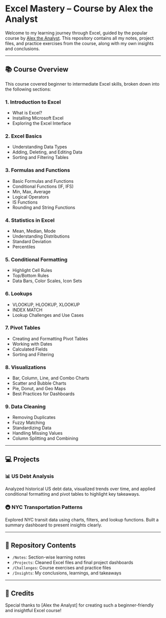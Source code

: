 # Excel Mastery – Course by Alex the Analyst

Welcome to my learning journey through Excel, guided by the popular course by [Alex the Analyst](https://www.youtube.com/c/AlexTheAnalyst). This repository contains all my notes, project files, and practice exercises from the course, along with my own insights and conclusions.

---

## 📚 Course Overview

This course covered beginner to intermediate Excel skills, broken down into the following sections:

### 1. Introduction to Excel
- What is Excel?
- Installing Microsoft Excel
- Exploring the Excel Interface

### 2. Excel Basics
- Understanding Data Types
- Adding, Deleting, and Editing Data
- Sorting and Filtering Tables

### 3. Formulas and Functions
- Basic Formulas and Functions
- Conditional Functions (IF, IFS)
- Min, Max, Average
- Logical Operators
- IS Functions
- Rounding and String Functions

### 4. Statistics in Excel
- Mean, Median, Mode
- Understanding Distributions
- Standard Deviation
- Percentiles

### 5. Conditional Formatting
- Highlight Cell Rules
- Top/Bottom Rules
- Data Bars, Color Scales, Icon Sets

### 6. Lookups
- VLOOKUP, HLOOKUP, XLOOKUP
- INDEX MATCH
- Lookup Challenges and Use Cases

### 7. Pivot Tables
- Creating and Formatting Pivot Tables
- Working with Dates
- Calculated Fields
- Sorting and Filtering

### 8. Visualizations
- Bar, Column, Line, and Combo Charts
- Scatter and Bubble Charts
- Pie, Donut, and Geo Maps
- Best Practices for Dashboards

### 9. Data Cleaning
- Removing Duplicates
- Fuzzy Matching
- Standardizing Data
- Handling Missing Values
- Column Splitting and Combining

---

## 💻 Projects

### 📊 US Debt Analysis
Analyzed historical US debt data, visualized trends over time, and applied conditional formatting and pivot tables to highlight key takeaways.

### 🚇 NYC Transportation Patterns
Explored NYC transit data using charts, filters, and lookup functions. Built a summary dashboard to present insights clearly.

---

## 📎 Repository Contents

- `/Notes`: Section-wise learning notes
- `/Projects`: Cleaned Excel files and final project dashboards
- `/Challenges`: Course exercises and practice files
- `/Insights`: My conclusions, learnings, and takeaways

---

## 🔗 Credits

Special thanks to [Alex the Analyst] for creating such a beginner-friendly and insightful Excel course!


